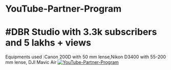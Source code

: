 # YouTube-Partner-Program
#  #DBR Studio with 3.3k subscribers and 5 lakhs + views
Equipments used :Canon 200D with 50 mm lense,Nikon D3400 with 55-200 mm lense, DJI Mavic Air
[![YouTube-Partner-Program](https://img.youtube.com/vi/ls4EUK7klV4/0.jpg)](https://www.youtube.com/channel/ls4EUK7klV4)

